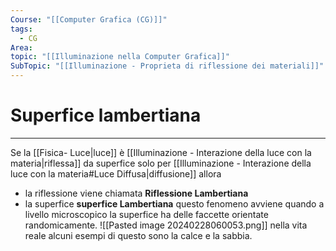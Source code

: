 ```yaml
---
Course: "[[Computer Grafica (CG)]]"
tags:
  - CG
Area: 
topic: "[[Illuminazione nella Computer Grafica]]"
SubTopic: "[[Illuminazione - Proprieta di riflessione dei materiali]]"
---
```


# Superfice lambertiana
---
Se la [[Fisica- Luce|luce]] è [[Illuminazione - Interazione della luce con la materia|riflessa]] da superfice solo per [[Illuminazione - Interazione della luce con la materia#Luce Diffusa|diffusione]] 
allora 
- la riflessione viene chiamata __Riflessione Lambertiana__ 
- la superfice __superfice Lambertiana__ 
questo fenomeno avviene quando a livello microscopico la superfice ha delle faccette orientate randomicamente. 
![[Pasted image 20240228060053.png]]
nella vita reale alcuni esempi di questo sono la calce e  la sabbia.
